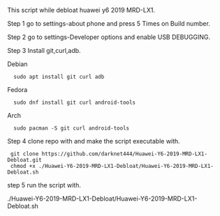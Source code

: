 This script while debloat huawei y6 2019 MRD-LX1.

Step 1 go to settings-about phone and press 5 Times on Build number.

Step 2 go to settings-Developer options and enable USB DEBUGGING.

Step 3 Install git,curl,adb.
   
Debian
      
      sudo apt install git curl adb
Fedora 
      
      sudo dnf install git curl android-tools
Arch 
      
      sudo pacman -S git curl android-tools

Step 4 clone repo with and make the script executable with.

     git clone https://github.com/darknet444/Huawei-Y6-2019-MRD-LX1-Debloat.git
     chmod +x ./Huawei-Y6-2019-MRD-LX1-Debloat/Huawei-Y6-2019-MRD-LX1-Debloat.sh 

step 5 run the script with. 
            
   ./Huawei-Y6-2019-MRD-LX1-Debloat/Huawei-Y6-2019-MRD-LX1-Debloat.sh 
